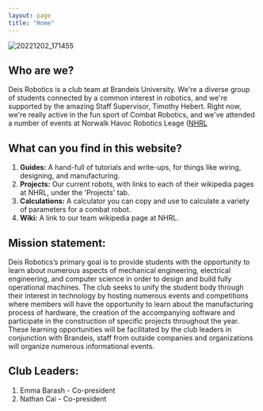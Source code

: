 ```yaml
---
layout: page
title: "Home"
---
```


![20221202_171455](https://user-images.githubusercontent.com/118695279/205403720-6ae4dc7b-3472-4c45-8148-8e8e778112bd.jpg)

## Who are we?
Deis Robotics is a club team at Brandeis University. We're a diverse group of students connected by a common interest in robotics, and we're supported by the amazing Staff Supervisor, Timothy Hebert. Right now, we're really active in the fun sport of Combat Robotics, and we've attended a number of events at Norwalk Havoc Robotics Leage ([NHRL](https://www.nhrl.io/)


## What can you find in this website?
1. **Guides:** A hand-full of tutorials and write-ups, for things like wiring, designing, and manufacturing.
2. **Projects:** Our current robots, with links to each of their wikipedia pages at NHRL, under the 'Projects' tab. 
3. **Calculations:** A calculator you can copy and use to calculate a variety of parameters for a combat robot.
4. **Wiki:** A link to our team wikipedia page at NHRL. 

## Mission statement:
Deis Robotics’s primary goal is to provide students with the opportunity to learn about numerous aspects of mechanical engineering, electrical engineering, and computer science in order to design and build fully operational machines.
The club seeks to unify the student body through their interest in technology by hosting numerous events and competitions where members will have the opportunity to learn about the manufacturing process of hardware, the creation of the accompanying software and participate in the construction of specific projects throughout the year. These learning opportunities will be facilitated by the club leaders in conjunction with Brandeis, staff from outside companies and organizations will organize numerous informational events.

## Club Leaders:
1. Emma Barash - Co-president
2. Nathan Cai - Co-president

